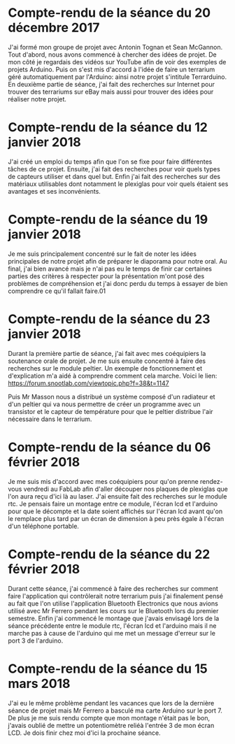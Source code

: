 # Compte-rendu de la séance du 20 décembre 2017

J'ai formé mon groupe de projet avec Antonin Tognan et Sean McGannon. Tout d'abord, nous avons commencé à chercher des idées de projet. De mon côté je regardais des vidéos sur YouTube afin de voir des exemples de projets Arduino. Puis on s'est mis d'accord à l'idée de faire un terrarium géré automatiquement par l'Arduino: ainsi notre projet s'intitule Terrarduino. En deuxième partie de séance, j'ai fait des recherches sur Internet pour trouver des terrariums sur eBay mais aussi pour trouver des idées pour réaliser notre projet.


# Compte-rendu de la séance du 12 janvier 2018

J'ai créé un emploi du temps afin que l'on se fixe pour faire différentes tâches de ce projet. Ensuite, j'ai fait des recherches pour voir quels types de capteurs utiliser et dans quel but. Enfin j'ai fait des recherches sur des matériaux utilisables dont notamment le plexiglas pour voir quels étaient ses avantages et ses inconvénients. 


# Compte-rendu de la séance du 19 janvier 2018

Je me suis principalement concentré sur le fait de noter les idées principales de notre projet afin de préparer le diaporama pour notre oral. Au final, j'ai bien avancé mais je n'ai pas eu le temps de finir car certaines parties des critères à respecter pour la présentation m'ont posé des problèmes de compréhension et j'ai donc perdu du temps à essayer de bien comprendre ce qu'il fallait faire.01


# Compte-rendu de la séance du 23 janvier 2018

Durant la première partie de séance, j'ai fait avec mes coéquipiers la soutenance orale de projet. Je me suis ensuite concentré à faire des recherches sur le module peltier. Un exemple de fonctionnement et d'explication m'a aidé à comprendre comment cela marche.
Voici le lien: https://forum.snootlab.com/viewtopic.php?f=38&t=1147

Puis Mr Masson nous a distribué un système composé d'un radiateur et d'un peltier qui va nous permettre de créer un programme avec un transistor et le capteur de température pour que le peltier distribue l'air nécessaire dans le terrarium.


# Compte-rendu de la séance du 06 février 2018

Je me suis mis d'accord avec mes coéquipiers pour qu'on prenne rendez-vous vendredi au FabLab afin d'aller découper nos plaques de plexiglas que l'on aura reçu d'ici là au laser.
J'ai ensuite fait des recherches sur le module rtc. Je pensais faire un montage entre ce module, l'écran lcd et  l'arduino pour que le décompte et la date soient affichés sur l'écran lcd avant qu'on le remplace plus tard par un écran de dimension à peu près égale à l'écran d'un téléphone portable.


# Compte-rendu de la séance du 22 février 2018

Durant cette séance, j'ai commencé à faire des recherches sur comment faire l'application qui contrôlerait notre terrarium puis j'ai finalement pensé au fait que l'on utilise l'application Bluetooth Electronics que nous avions utilisé avec Mr Ferrero pendant les cours sur le Bluetooth lors du premier semestre.
Enfin j'ai commencé le montage que j'avais envisagé lors de la séance précédente entre le module rtc, l'écran lcd et l'arduino mais il ne marche pas à cause de l'arduino qui me met un message d'erreur sur le port 3 de l'arduino. 


# Compte-rendu de la séance du 15 mars 2018

J'ai eu le même problème pendant les vacances que lors de la dernière séance de projet mais Mr Ferrero a basculé ma carte Arduino sur le port 7. De plus je me suis rendu compte que mon montage n'était pas le bon, j'avais oublié de mettre un potentiomètre reliéà l'entrée 3 de mon écran LCD.
Je dois finir chez moi d'ici la prochaine séance.

